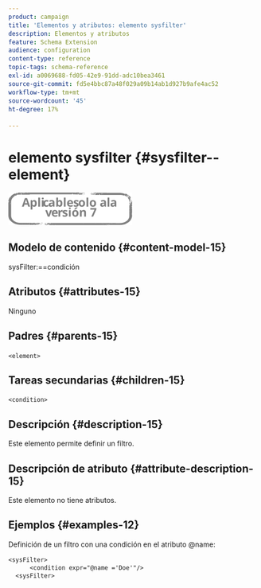 ```yaml
---
product: campaign
title: 'Elementos y atributos: elemento sysfilter'
description: Elementos y atributos
feature: Schema Extension
audience: configuration
content-type: reference
topic-tags: schema-reference
exl-id: a0069688-fd05-42e9-91dd-adc10bea3461
source-git-commit: fd5e4bbc87a48f029a09b14ab1d927b9afe4ac52
workflow-type: tm+mt
source-wordcount: '45'
ht-degree: 17%

---
```


# elemento sysfilter {#sysfilter--element}

![](../../../assets/v7-only.svg)

## Modelo de contenido {#content-model-15}

sysFilter:==condición

## Atributos {#attributes-15}

Ninguno

## Padres {#parents-15}

`<element>`

## Tareas secundarias {#children-15}

`<condition>`

## Descripción {#description-15}

Este elemento permite definir un filtro.

## Descripción de atributo {#attribute-description-15}

Este elemento no tiene atributos.

## Ejemplos {#examples-12}

Definición de un filtro con una condición en el atributo @name:

```
<sysFilter>
      <condition expr="@name ='Doe'"/>
  <sysFilter>
```
